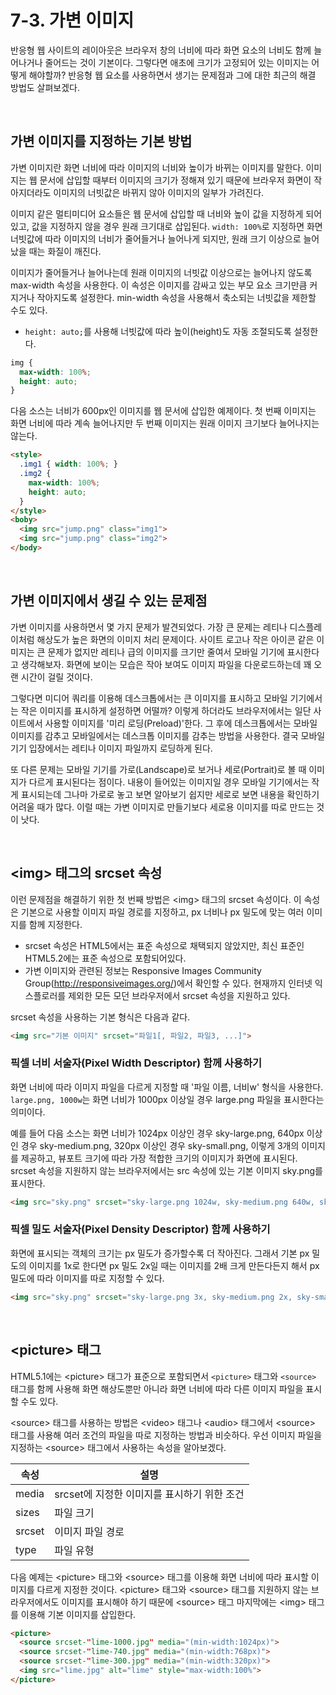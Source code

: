 # 7-3. 가변 이미지
반응형 웹 사이트의 레이아웃은 브라우저 창의 너비에 따라 화면 요소의 너비도 함께 늘어나거나 줄어드는 것이 기본이다. 그렇다면 애초에 크기가 고정되어 있는 이미지는 어떻게 해야할까? 반응형 웹 요소를 사용하면서 생기는 문제점과 그에 대한 최근의 해결 방법도 살펴보겠다.

<br>

## 가변 이미지를 지정하는 기본 방법
가변 이미지란 화면 너비에 따라 이미지의 너비와 높이가 바뀌는 이미지를 말한다. 이미지는 웹 문서에 삽입할 때부터 이미지의 크기가 정해져 있기 때문에 브라우저 화면이 작아지더라도 이미지의 너빗값은 바뀌지 않아 이미지의 일부가 가려진다.

이미지 같은 멀티미디어 요소들은 웹 문서에 삽입할 때 너비와 높이 값을 지정하게 되어있고, 값을 지정하지 않을 경우 원래 크기대로 삽입된다. `width: 100%`로 지정하면 화면 너빗값에 따라 이미지의 너비가 줄어들거나 늘어나게 되지만, 원래 크기 이상으로 늘어났을 때는 화질이 깨진다.

이미지가 줄어들거나 늘어나는데 원래 이미지의 너빗값 이상으로는 늘어나지 않도록 max-width 속성을 사용한다. 이 속성은 이미지를 감싸고 있는 부모 요소 크기만큼 커지거나 작아지도록 설정한다. min-width 속성을 사용해서 축소되는 너빗값을 제한할 수도 있다.

- `height: auto;`를 사용해 너빗값에 따라 높이(height)도 자동 조절되도록 설정한다.

```css
img {
  max-width: 100%;
  height: auto;
}
```

다음 소스는 너비가 600px인 이미지를 웹 문서에 삽입한 예제이다. 첫 번째 이미지는 화면 너비에 따라 계속 늘어나지만 두 번째 이미지는 원래 이미지 크기보다 늘어나지는 않는다.

```html
<style>
  .img1 { width: 100%; }
  .img2 {
    max-width: 100%;
    height: auto;
  }
</style>
<boby>
  <img src="jump.png" class="img1">
  <img src="jump.png" class="img2">
</body>
```

<br>

## 가변 이미지에서 생길 수 있는 문제점
가변 이미지를 사용하면서 몇 가지 문제가 발견되었다. 가장 큰 문제는 레티나 디스플레이처럼 해상도가 높은 화면의 이미지 처리 문제이다. 사이트 로고나 작은 아이콘 같은 이미지는 큰 문제가 없지만 레티나 급의 이미지를 크기만 줄여서 모바일 기기에 표시한다고 생각해보자. 화면에 보이는 모습은 작아 보여도 이미지 파일을 다운로드하는데 꽤 오랜 시간이 걸릴 것이다.

그렇다면 미디어 쿼리를 이용해 데스크톱에서는 큰 이미지를 표시하고 모바일 기기에서는 작은 이미지를 표시하게 설정하면 어떨까? 이렇게 하더라도 브라우저에서는 일단 사이트에서 사용할 이미지를 '미리 로딩(Preload)'한다. 그 후에 데스크톱에서는 모바일 이미지를 감추고 모바일에서는 데스크톱 이미지를 감추는 방법을 사용한다. 결국 모바일 기기 입장에서는 레티나 이미지 파일까지 로딩하게 된다.

또 다른 문제는 모바일 기기를 가로(Landscape)로 보거나 세로(Portrait)로 볼 때 이미지가 다르게 표시된다는 점이다. 내용이 들어있는 이미지일 경우 모바일 기기에서는 작게 표시되는데 그나마 가로로 놓고 보면 알아보기 쉽지만 세로로 보면 내용을 확인하기 어려울 때가 많다. 이럴 때는 가변 이미지로 만들기보다 세로용 이미지를 따로 만드는 것이 낫다.

<br>

## \<img> 태그의 srcset 속성
이런 문제점을 해결하기 위한 첫 번째 방법은 \<img> 태그의 srcset 속성이다. 이 속성은 기본으로 사용할 이미지 파일 경로를 지정하고, px 너비나 px 밀도에 맞는 여러 이미지를 함께 지정한다.

- srcset 속성은 HTML5에서는 표준 속성으로 채택되지 않았지만, 최신 표준인 HTML5.2에는 표준 속성으로 포함되어있다.
- 가변 이미지와 관련된 정보는 Responsive Images Community Group(http://responsiveimages.org/)에서 확인할 수 있다. 현재까지 인터넷 익스플로러를 제외한 모든 모던 브라우저에서 srcset 속성을 지원하고 있다.

srcset 속성을 사용하는 기본 형식은 다음과 같다.

```html
<img src="기본 이미지" srcset="파일1[, 파일2, 파일3, ...]">
```

### 픽셀 너비 서술자(Pixel Width Descriptor) 함께 사용하기
화면 너비에 따라 이미지 파일을 다르게 지정할 때 '파일 이름, 너비w' 형식을 사용한다. `large.png, 1000w`는 화면 너비가 1000px 이상일 경우 large.png 파일을 표시한다는 의미이다.

예를 들어 다음 소스는 화면 너비가 1024px 이상인 경우 sky-large.png, 640px 이상인 경우 sky-medium.png, 320px 이상인 경우 sky-small.png, 이렇게 3개의 이미지를 제공하고, 뷰포트 크기에 따라 가장 적합한 크기의 이미지가 화면에 표시된다. srcset 속성을 지원하지 않는 브라우저에서는 src 속성에 있는 기본 이미지 sky.png를 표시한다.

```html
<img src="sky.png" srcset="sky-large.png 1024w, sky-medium.png 640w, sky-small.png 320w">
```

### 픽셀 밀도 서술자(Pixel Density Descriptor) 함께 사용하기
화면에 표시되는 객체의 크기는 px 밀도가 증가할수록 더 작아진다. 그래서 기본 px 밀도의 이미지를 1x로 한다면 px 밀도 2x일 때는 이미지를 2배 크게 만든다든지 해서 px 밀도에 따라 이미지를 따로 지정할 수 있다.

```html
<img src="sky.png" srcset="sky-large.png 3x, sky-medium.png 2x, sky-small.png">
```

<br>

## \<picture> 태그
HTML5.1에는 \<picture> 태그가 표준으로 포함되면서 `<picture>` 태그와 `<source>` 태그를 함께 사용해 화면 해상도뿐만 아니라 화면 너비에 따라 다른 이미지 파일을 표시할 수도 있다.

\<source> 태그를 사용하는 방법은 \<video> 태그나 \<audio> 태그에서 \<source> 태그를 사용해 여러 조건의 파일을 따로 지정하는 방법과 비슷하다. 우선 이미지 파일을 지정하는 \<source> 태그에서 사용하는 속성을 알아보겠다.

| 속성 | 설명 |
|---|---|
| media | srcset에 지정한 이미지를 표시하기 위한 조건 |
| sizes | 파일 크기 |
| srcset | 이미지 파일 경로 |
| type | 파일 유형 |

다음 예제는 \<picture> 태그와 \<source> 태그를 이용해 화면 너비에 따라 표시할 이미지를 다르게 지정한 것이다. \<picture> 태그와 \<source> 태그를 지원하지 않는 브라우저에서도 이미지를 표시해야 하기 때문에 \<source> 태그 마지막에는 \<img> 태그를 이용해 기본 이미지를 삽입한다.

```html
<picture>
  <source srcset-"lime-1000.jpg" media="(min-width:1024px)">
  <source srcset-"lime-740.jpg" media="(min-width:768px)">
  <source srcset-"lime-300.jpg" media="(min-width:320px)">
  <img src="lime.jpg" alt="lime" style="max-width:100%">
</picture>
```
